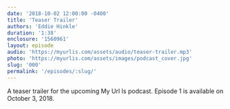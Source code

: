 ```yaml
---
date: '2018-10-02 12:00:00 -0400'
title: 'Teaser Trailer'
authors: 'Eddie Hinkle'
duration: '1:38'
enclosure: '1560961'
layout: episode
audio: 'https://myurlis.com/assets/audio/teaser-trailer.mp3'
photo: 'https://myurlis.com/assets/images/podcast_cover.jpg'
slug: '000'
permalink: '/episodes/:slug/'
---
```

A teaser trailer for the upcoming My Url Is podcast. Episode 1 is available on October 3, 2018.